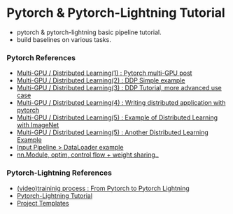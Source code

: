 # Pytorch & Pytorch-Lightning Tutorial
  - pytorch & pytorch-lightning basic pipeline tutorial.
  - build baselines on various tasks.


### Pytorch References
  - [Multi-GPU / Distributed Learning(1) : Pytorch multi-GPU post](https://medium.com/daangn/pytorch-multi-gpu-%ED%95%99%EC%8A%B5-%EC%A0%9C%EB%8C%80%EB%A1%9C-%ED%95%98%EA%B8%B0-27270617936b)
  - [Multi-GPU / Distributed Learning(2) : DDP Simple example](https://pytorch.org/docs/stable/notes/ddp.html)
  - [Multi-GPU / Distributed Learning(3) : DDP Tutorial, more advanced use case](https://pytorch.org/tutorials/intermediate/ddp_tutorial.html)
  - [Multi-GPU / Distributed Learning(4) : Writing distributed application with pytorch](https://pytorch.org/tutorials/intermediate/dist_tuto.html)
  - [Multi-GPU / Distributed Learning(5) : Example of Distributed Learning with ImageNet](https://github.com/pytorch/examples/blob/master/imagenet/main.py)
  - [Multi-GPU / Distributed Learning(5) : Another Distributed Learning Example](https://github.com/tczhangzhi/pytorch-distributed/blob/master/distributed.py)
  - [Input Pipeline > DataLoader example](https://d2.naver.com/helloworld/3773258)
  - [nn.Module, optim, control flow + weight sharing..](https://pytorch.org/tutorials/beginner/pytorch_with_examples.html)
  
### Pytorch-Lightning References
  - [(video)traininig process : From Pytorch to Pytorch Lightning](https://www.youtube.com/watch?v=DbESHcCoWbM&list=PLaMu-SDt_RB5NUm67hU2pdE75j6KaIOv2&index=3)
  - [Pytorch-Lightning Tutorial](https://pytorch-lightning.readthedocs.io/en/latest/starter/new-project.html)
  - [Project Templates](https://github.com/PyTorchLightning/deep-learning-project-template/blob/master/project/lit_image_classifier.py)
